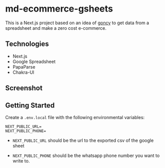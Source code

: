 # md-ecommerce-gsheets
This is a Next.js project based on an idea of [goncy](https://github.com/goncy) to get data from a spreadsheet and make a zero cost e-commerce.

## Technologies
* Next.js
* Google Spreadsheet
* PapaParse
* Chakra-UI

## Screenshot

## Getting Started
Create a `.env.local` file with the following environmental variables:
```
NEXT_PUBLIC_URL=
NEXT_PUBLIC_PHONE=
```
* `NEXT_PUBLIC_URL` should be the url to the exported csv of the google sheet

* `NEXT_PUBLIC_PHONE` should be the whatsapp phone number you want to write to.